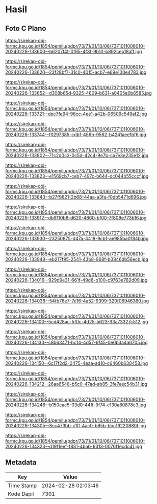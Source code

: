 # Hasil

## Foto C Plano

https://sirekap-obj-formc.kpu.go.id/1854/pemilu/pdpr/73/71/01/10/06/7371011006010-20240226-133600--b6207f4f-0f95-4f3f-9b10-b892ceb18aff.jpg

https://sirekap-obj-formc.kpu.go.id/1854/pemilu/pdpr/73/71/01/10/06/7371011006010-20240226-133620--23f28bf7-31c0-4015-acb7-e69e100e4783.jpg

https://sirekap-obj-formc.kpu.go.id/1854/pemilu/pdpr/73/71/01/10/06/7371011006010-20240226-133652--d308b65d-9325-4809-b631-a0405e0b6585.jpg

https://sirekap-obj-formc.kpu.go.id/1854/pemilu/pdpr/73/71/01/10/06/7371011006010-20240226-133721--dec7fe94-96cc-4ee1-a42b-06509c549af2.jpg

https://sirekap-obj-formc.kpu.go.id/1854/pemilu/pdpr/73/71/01/10/06/7371011006010-20240226-133744--f0297385-cdbf-456b-9562-b4241aee1bf6.jpg

https://sirekap-obj-formc.kpu.go.id/1854/pemilu/pdpr/73/71/01/10/06/7371011006010-20240226-133802--71c2d0c3-0c5d-42c4-9e7b-ca7e3e235e12.jpg

https://sirekap-obj-formc.kpu.go.id/1854/pemilu/pdpr/73/71/01/10/06/7371011006010-20240226-133823--e1569cb7-ceb7-497c-b644-dc044b55cccf.jpg

https://sirekap-obj-formc.kpu.go.id/1854/pemilu/pdpr/73/71/01/10/06/7371011006010-20240226-133843--b27f9821-2b68-44aa-a3fa-f0db5471d696.jpg

https://sirekap-obj-formc.kpu.go.id/1854/pemilu/pdpr/73/71/01/10/06/7371011006010-20240226-133912--db9110b8-d620-4860-bf00-7f809e773b16.jpg

https://sirekap-obj-formc.kpu.go.id/1854/pemilu/pdpr/73/71/01/10/06/7371011006010-20240226-133930--23250875-d47a-4418-9cbf-ae985ba0184b.jpg

https://sirekap-obj-formc.kpu.go.id/1854/pemilu/pdpr/73/71/01/10/06/7371011006010-20240226-133948--eb217f95-2541-43b8-968f-b3846db56ecb.jpg

https://sirekap-obj-formc.kpu.go.id/1854/pemilu/pdpr/73/71/01/10/06/7371011006010-20240226-134016--929d9e31-661f-49d6-b100-c9763e782d09.jpg

https://sirekap-obj-formc.kpu.go.id/1854/pemilu/pdpr/73/71/01/10/06/7371011006010-20240226-134036--54fb76e7-7e16-4a52-9399-320f06946360.jpg

https://sirekap-obj-formc.kpu.go.id/1854/pemilu/pdpr/73/71/01/10/06/7371011006010-20240226-134100--5cd428ac-5f0c-4d25-b623-33a73327c512.jpg

https://sirekap-obj-formc.kpu.go.id/1854/pemilu/pdpr/73/71/01/10/06/7371011006010-20240226-134130--c8b63471-bc14-4d57-9f45-0e0b3a4a6705.jpg

https://sirekap-obj-formc.kpu.go.id/1854/pemilu/pdpr/73/71/01/10/06/7371011006010-20240226-134150--6c17f2d2-0475-4eaa-ad10-c6460b630458.jpg

https://sirekap-obj-formc.kpu.go.id/1854/pemilu/pdpr/73/71/01/10/06/7371011006010-20240226-134212--26aa6548-b5c0-47ad-ab85-3fe7eec54b31.jpg

https://sirekap-obj-formc.kpu.go.id/1854/pemilu/pdpr/73/71/01/10/06/7371011006010-20240226-134246--b150cac5-03d0-44ff-9f74-c130a80878c3.jpg

https://sirekap-obj-formc.kpu.go.id/1854/pemilu/pdpr/73/71/01/10/06/7371011006010-20240226-134305--8cc473bb-c1ff-4ac0-b65b-bbc16220880f.jpg

https://sirekap-obj-formc.kpu.go.id/1854/pemilu/pdpr/73/71/01/10/06/7371011006010-20240226-134323--d19f1eef-f831-4bab-9313-0076f1ecdc41.jpg


## Metadata

| Key        | Value               |
| ---------- | ------------------- |
| Time Stamp | 2024-02-28 02:03:46 |
| Kode Dapil | 7301                |



